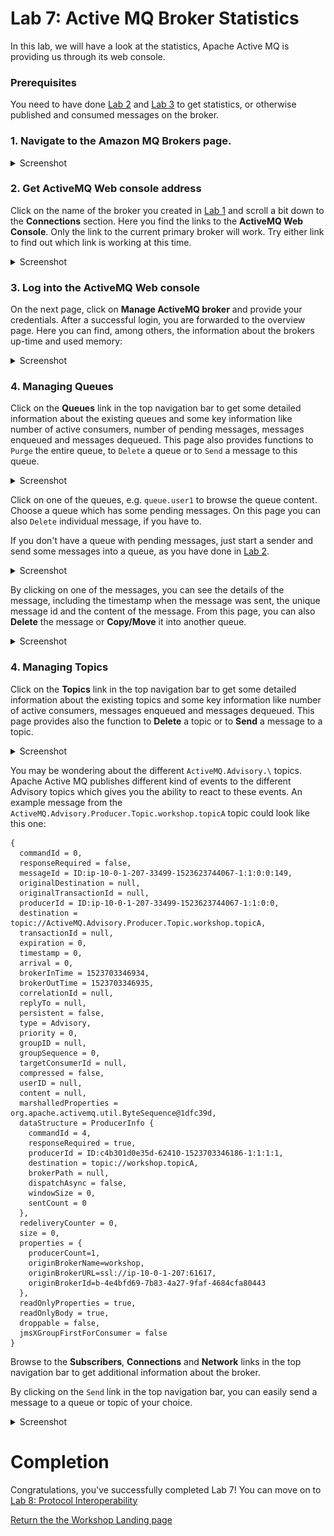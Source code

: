 # Lab 7: Active MQ Broker Statistics

In this lab, we will have a look at the statistics, Apache Active MQ is providing us through its web console.

### Prerequisites
You need to have done [Lab 2](/labs/lab-2.md) and [Lab 3](/labs/lab-3.md) to get statistics, or otherwise published and consumed messages on the broker. 

### 1. Navigate to the Amazon MQ Brokers page.
<details><summary>Screenshot</summary><p>

![Amazon MQ workshop Lab 7 step 1](/images/amazon-mq-broker-overview.png)

</p></details><p/>


### 2. Get ActiveMQ Web console address

Click on the name of the broker you created in [Lab 1](/labs/lab-1.md) and scroll a bit down to the **Connections** section. Here you find the links to the **ActiveMQ Web Console**. Only the link to the current primary broker will work. Try either link to find out which link is working at this time.

<details><summary>Screenshot</summary><p>

![Amazon MQ workshop Lab 7 step 2](/images/broker-statistics-Step2.png)

</p></details><p/>


### 3. Log into the ActiveMQ Web console

On the next page, click on **Manage ActiveMQ broker** and provide your credentials. After a successful login, you are forwarded to the overview page. Here you can find, among others, the information about the brokers up-time and used memory:

<details><summary>Screenshot</summary><p>

![Amazon MQ workshop Lab 7 step 3](/images/broker-statistics-Step3.png)

</p></details><p/>

### 4. Managing Queues

Click on the **Queues** link in the top navigation bar to get some detailed information about the existing queues and some key information like number of active consumers, number of pending messages, messages enqueued and messages dequeued. This page also provides functions to `Purge` the entire queue, to `Delete` a queue or to `Send` a message to this queue.

<details><summary>Screenshot</summary><p>

![Amazon MQ workshop Lab 7 step 4](/images/broker-statistics-Step4.png)

</p></details><p/>


Click on one of the queues, e.g. `queue.user1` to browse the queue content. Choose a queue which has some pending messages. On this page you can also `Delete` individual message, if you have to.

If you don't have a queue with pending messages, just start a sender and send some messages into a queue, as you have done in [Lab 2](/labs/lab-2.md).

<details><summary>Screenshot</summary><p>

![Amazon MQ workshop Lab 7 step 5](/images/broker-statistics-Step5.png)

</p></details><p/>

By clicking on one of the messages, you can see the details of the message, including the timestamp when the message was sent, the unique message id and the content of the message. From this page, you can also **Delete** the message or **Copy/Move** it into another queue.

<details><summary>Screenshot</summary><p>

![Amazon MQ workshop Lab 7 step 6](/images/broker-statistics-Step6.png)

</p></details><p/>

### 4. Managing Topics

Click on the **Topics** link in the top navigation bar to get some detailed information about the existing topics and some key information like number of active consumers, messages enqueued and messages dequeued. This page provides also the function to **Delete** a topic or to **Send** a message to a topic.

<details><summary>Screenshot</summary><p>

![Amazon MQ workshop Lab 7 step 7](/images/broker-statistics-Step7.png)

</p></details><p/>

You may be wondering about the different `ActiveMQ.Advisory.\` topics. Apache Active MQ publishes different kind of events to the different Advisory topics which gives you the ability to react to these events. An example message from the `ActiveMQ.Advisory.Producer.Topic.workshop.topicA` topic could look like this one:

```
{
  commandId = 0,
  responseRequired = false,
  messageId = ID:ip-10-0-1-207-33499-1523623744067-1:1:0:0:149,
  originalDestination = null,
  originalTransactionId = null,
  producerId = ID:ip-10-0-1-207-33499-1523623744067-1:1:0:0,
  destination = topic://ActiveMQ.Advisory.Producer.Topic.workshop.topicA,
  transactionId = null,
  expiration = 0,
  timestamp = 0,
  arrival = 0,
  brokerInTime = 1523703346934,
  brokerOutTime = 1523703346935,
  correlationId = null,
  replyTo = null,
  persistent = false,
  type = Advisory,
  priority = 0,
  groupID = null,
  groupSequence = 0,
  targetConsumerId = null,
  compressed = false,
  userID = null,
  content = null,
  marshalledProperties = org.apache.activemq.util.ByteSequence@1dfc39d,
  dataStructure = ProducerInfo {
    commandId = 4,
    responseRequired = true,
    producerId = ID:c4b301d0e35d-62410-1523703346186-1:1:1:1,
    destination = topic://workshop.topicA,
    brokerPath = null,
    dispatchAsync = false,
    windowSize = 0,
    sentCount = 0
  },
  redeliveryCounter = 0,
  size = 0,
  properties = {
    producerCount=1,
    originBrokerName=workshop,
    originBrokerURL=ssl://ip-10-0-1-207:61617,
    originBrokerId=b-4e4bfd69-7b83-4a27-9faf-4684cfa80443
  },
  readOnlyProperties = true,
  readOnlyBody = true,
  droppable = false,
  jmsXGroupFirstForConsumer = false
}
```

Browse to the **Subscribers**, **Connections** and **Network** links in the top navigation bar to get additional information about the broker.

By clicking on the `Send` link in the top navigation bar, you can easily send a message to a queue or topic of your choice.

<details><summary>Screenshot</summary><p>

![Amazon MQ workshop Lab 7 step 10](/images/broker-statistics-Step10.png)

</p></details><p/>

# Completion

Congratulations, you've successfully completed Lab 7! You can move on to [Lab 8: Protocol Interoperability](/labs/lab-8.md)

[Return the the Workshop Landing page](/README.md)